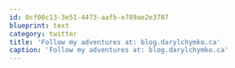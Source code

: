 ```yaml
---
id: 0cf00c13-3e51-4473-aafb-e789ae2e3787
blueprint: text
category: twitter
title: 'Follow my adventures at: blog.darylchymko.ca'
caption: 'Follow my adventures at: blog.darylchymko.ca'
---
```


